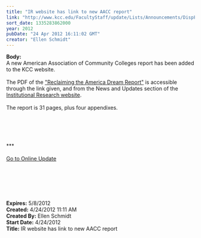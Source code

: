 ```yaml
---
title: "IR website has link to new AACC report"
link: "http://www.kcc.edu/FacultyStaff/update/Lists/Announcements/DispForm.aspx?ID=684"
sort_date: 1335283862000
year: 2012
pubDate: "24 Apr 2012 16:11:02 GMT"
creator: "Ellen Schmidt"
---
```


<div><b>Body:</b> <div class="ExternalClassC053E23F50C849CC946BAD5B77C2FC42"><div>A new American Association of Community Colleges report has been added to the KCC website.</div>
<div> </div>
<div>The PDF of the <a href="/Community/Collegeinfo/oir/Lists/OIRAnnouncements/Attachments/18/21stCenturyReport.pdf">&quot;Reclaiming the America Dream Report&quot;</a> is accessible through the link given, and from the News and Updates section of the <a href="/data">Institutional Research website</a>.</div>
<div> </div>
<div>The report is 31 pages, plus four appendixes.</div>
<div> </div>
<div> </div>
<div> </div>
<div>
<div> </div>
<div> </div>
<div>
<div class="ExternalClass8FE243A1D12D4E008D1A0CEA4D499155">***</div>
<div class="ExternalClass8FE243A1D12D4E008D1A0CEA4D499155"> </div>
<div class="ExternalClass8FE243A1D12D4E008D1A0CEA4D499155"><a href="/FacultyStaff/update/Pages/dailyupdate.aspx">Go to Online Update</a></div>
<div class="ExternalClass8FE243A1D12D4E008D1A0CEA4D499155"> </div></div><br /> </div>
<div> </div>
<div> </div>
<div> </div></div></div>
<div><b>Expires:</b> 5/8/2012</div>
<div><b>Created:</b> 4/24/2012 11:11 AM</div>
<div><b>Created By:</b> Ellen Schmidt</div>
<div><b>Start Date:</b> 4/24/2012</div>
<div><b>Title:</b> IR website has link to new AACC report</div>
